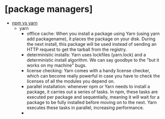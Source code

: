 # [package managers]
  - [npm vs yarn](https://blog.risingstack.com/yarn-vs-npm-node-js-package-managers/)
    - yarn
      - offlice cache: When you install a package using Yarn (using yarn add packagename), it places the package on your disk. During the next install, this package will be used instead of sending an HTTP request to get the tarball from the registry.
      - deterministic installs: Yarn uses lockfiles (yarn.lock) and a deterministic install algorithm. We can say goodbye to the "but it works on my machine" bugs.
      - license checking: Yarn comes with a handy license checker, which can become really powerful in case you have to check the licenses of all the modules you depend on.
      - parallel installation: whenever npm or Yarn needs to install a package, it carries out a series of tasks. In npm, these tasks are executed per package and sequentially, meaning it will wait for a package to be fully installed before moving on to the next. Yarn executes these tasks in parallel, increasing performance.
      -
